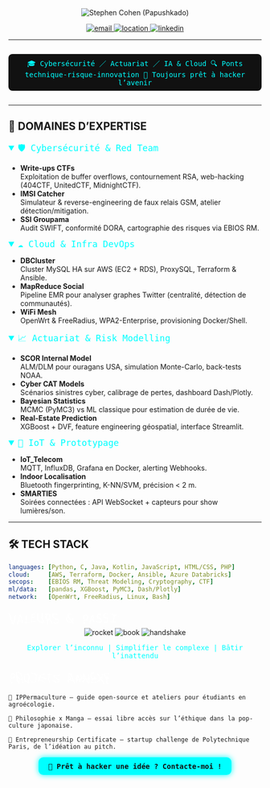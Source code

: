 <!-- ==================== TITRE « NEON » ==================== -->
<div align="center">
  <img 
    src="https://readme-typing-svg.herokuapp.com?font=Orbitron&size=48&pause=2000&color=00F7FF&background=111111&center=true&vCenter=true&width=600&height=120&lines=Stephen+Cohen+(Papushkado)" 
    alt="Stephen Cohen (Papushkado)" />
</div>

<p align="center">
  <a href="mailto:Stephen.cohen.pro@gmail.com">
    <img src="https://img.shields.io/badge/📧-Email-white?style=for-the-badge&logo=gmail&logoColor=red" alt="email"/>
  </a>
  <a href="#">
    <img src="https://img.shields.io/badge/📍-Paris-white?style=for-the-badge&logo=google-maps&logoColor=0055FF" alt="location"/>
  </a>
  <a href="https://www.linkedin.com/in/stephen-cohen-491964163/">
    <img src="https://img.shields.io/badge/🔗-LinkedIn-white?style=for-the-badge&logo=linkedin&logoColor=0A66C2" alt="linkedin"/>
  </a>
</p>

---

<div align="center">
  <p style="font-family: 'Share Tech Mono', monospace; color:#0ff; background:#111; display:inline-block; padding:0.5rem 1rem; border-radius:0.5rem;">
    🎓 Cybersécurité ／ Actuariat ／ IA & Cloud  
    🔍 Ponts technique-risque-innovation  
    🚀 Toujours prêt à hacker l’avenir
  </p>
</div>

---

## 👾 DOMAINES D’EXPERTISE

<details open>
  <summary style="font-family: 'Orbitron', monospace; color:#0ff; font-size:1.1rem;">
    🛡️ Cybersécurité & Red Team
  </summary>

  - **Write-ups CTFs**  
    Exploitation de buffer overflows, contournement RSA, web-hacking (404CTF, UnitedCTF, MidnightCTF).
  - **IMSI Catcher**  
    Simulateur & reverse-engineering de faux relais GSM, atelier détection/mitigation.
  - **SSI Groupama**  
    Audit SWIFT, conformité DORA, cartographie des risques via EBIOS RM.
</details>

<details open>
  <summary style="font-family: 'Orbitron', monospace; color:#0ff; font-size:1.1rem;">
    ☁️ Cloud & Infra DevOps
  </summary>

  - **DBCluster**  
    Cluster MySQL HA sur AWS (EC2 + RDS), ProxySQL, Terraform & Ansible.
  - **MapReduce Social**  
    Pipeline EMR pour analyser graphes Twitter (centralité, détection de communautés).
  - **WiFi Mesh**  
    OpenWrt & FreeRadius, WPA2-Enterprise, provisioning Docker/Shell.
</details>

<details open>
  <summary style="font-family: 'Orbitron', monospace; color:#0ff; font-size:1.1rem;">
    📈 Actuariat & Risk Modelling
  </summary>

  - **SCOR Internal Model**  
    ALM/DLM pour ouragans USA, simulation Monte-Carlo, back-tests NOAA.
  - **Cyber CAT Models**  
    Scénarios sinistres cyber, calibrage de pertes, dashboard Dash/Plotly.
  - **Bayesian Statistics**  
    MCMC (PyMC3) vs ML classique pour estimation de durée de vie.
  - **Real-Estate Prediction**  
    XGBoost + DVF, feature engineering géospatial, interface Streamlit.
</details>

<details open>
  <summary style="font-family: 'Orbitron', monospace; color:#0ff; font-size:1.1rem;">
    🤖 IoT & Prototypage
  </summary>

  - **IoT_Telecom**  
    MQTT, InfluxDB, Grafana en Docker, alerting Webhooks.
  - **Indoor Localisation**  
    Bluetooth fingerprinting, K-NN/SVM, précision < 2 m.
  - **SMARTIES**  
    Soirées connectées : API WebSocket + capteurs pour show lumières/son.
</details>

---

## 🛠️ TECH STACK

```yaml
languages: [Python, C, Java, Kotlin, JavaScript, HTML/CSS, PHP]
cloud:     [AWS, Terraform, Docker, Ansible, Azure Databricks]
secops:    [EBIOS RM, Threat Modeling, Cryptography, CTF]
ml/data:   [pandas, XGBoost, PyMC3, Dash/Plotly]
network:   [OpenWrt, FreeRadius, Linux, Bash]

```
<svg width="220" height="40" xmlns="http://www.w3.org/2000/svg">
<defs> <filter id="glitch3"> <feTurbulence type="fractalNoise" baseFrequency="0.03" numOctaves="4" result="n3"/> <feDisplacementMap in="SourceGraphic" in2="n3" scale="12"/> </filter> </defs> <text x="0" y="30" font-family="Share Tech Mono, monospace" font-size="24" fill="#fff" filter="url(#glitch3)"> VALEURS & PASSIONS </text> </svg> <div align="center"> <img src="https://img.icons8.com/ios-filled/60/00ffff/rocket.png" alt="rocket"/> <img src="https://img.icons8.com/ios-filled/60/ff00ff/book.png" alt="book"/> <img src="https://img.icons8.com/ios-filled/60/00f7ff/handshake.png" alt="handshake"/> </div> <p align="center" style="font-family:'Share Tech Mono', monospace; color:#0ff;"> Explorer l’inconnu | Simplifier le complexe | Bâtir l’inattendu </p>
<svg width="200" height="40" xmlns="http://www.w3.org/2000/svg">
<defs> <filter id="glitch4"> <feTurbulence type="turbulence" baseFrequency="0.04" numOctaves="3" result="n4"/> <feDisplacementMap in="SourceGraphic" in2="n4" scale="10"/> </filter> </defs> <text x="0" y="30" font-family="Share Tech Mono, monospace" font-size="24" fill="#fff" filter="url(#glitch4)"> PROJETS ANNEXES </text> </svg>

    🌿 IPPermaculture – guide open-source et ateliers pour étudiants en agroécologie.

    🧠 Philosophie x Manga – essai libre accès sur l’éthique dans la pop-culture japonaise.

    💼 Entrepreneurship Certificate – startup challenge de Polytechnique Paris, de l’idéation au pitch.

<div align="center"> <a href="mailto:Stephen.cohen.pro@gmail.com" style="text-decoration:none;"> <span style=" display:inline-block; padding:0.6rem 1.2rem; background:#0ff; color:#111; font-family:Orbitron, monospace; font-weight:bold; border-radius:0.6rem; box-shadow:0 0 12px #0ff; "> 🚀 Prêt à hacker une idée ? Contacte-moi ! </span> </a> </div>
